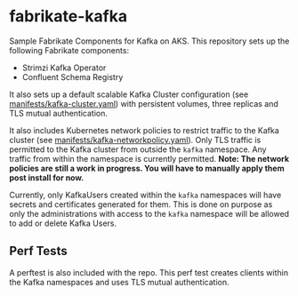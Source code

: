 # fabrikate-kafka

Sample Fabrikate Components for Kafka on AKS. This repository sets up the following Fabrikate components:

* Strimzi Kafka Operator
* Confluent Schema Registry

It also sets up a default scalable Kafka Cluster configuration (see [manifests/kafka-cluster.yaml](./manifests/kafkacluster.yaml)) with persistent volumes, three replicas and TLS mutual authentication.

It also includes Kubernetes network policies to restrict traffic to the Kafka cluster (see [manifests/kafka-networkpolicy.yaml](./manifests/kafka-networkpolicy.yaml)). Only TLS traffic is permitted to the Kafka cluster from outside the `kafka` namespace. Any traffic from within the namespace is currently permitted. **Note: The network policies are still a work in progress. You will have to manually apply them post install for now.**

Currently, only KafkaUsers created within the `kafka` namespaces will have secrets and certificates generated for them. This is done on purpose as only the administrations with access to the `kafka` namespace will be allowed to add or delete Kafka Users.

## Perf Tests

A perftest is also included with the repo. This perf test creates clients within the Kafka namespaces and uses TLS mutual authentication.
